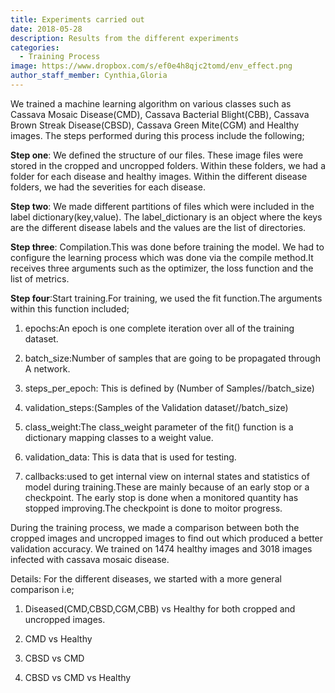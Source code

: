 ```yaml
---
title: Experiments carried out
date: 2018-05-28
description: Results from the different experiments
categories:
  - Training Process
image: https://www.dropbox.com/s/ef0e4h8qjc2tomd/env_effect.png
author_staff_member: Cynthia,Gloria
---
```

We trained a machine learning algorithm on various classes such as Cassava Mosaic Disease(CMD), Cassava Bacterial Blight(CBB), Cassava Brown Streak Disease(CBSD), Cassava Green Mite(CGM) and Healthy images. The steps performed during this process include the following;

<b>Step one</b>: We defined the structure of our files. These image files were stored in the cropped and uncropped folders. Within these folders, we had a folder for each disease and healthy images. Within the different disease folders, we had the severities for each disease.<br/>

<b>Step two</b>: We made different partitions of files which were included in the label dictionary(key,value). The label_dictionary is an object where the keys are the different disease labels and the values are the list of directories.<br/>

<b>Step three</b>: Compilation.This was done before training the model. We had to configure the learning process which was done via the compile method.It receives three arguments such as the optimizer, the loss function and the list of metrics.<br/>

<b>Step four</b>:Start training.For training, we used the fit function.The arguments within this function included;  

1. epochs:An epoch is one complete iteration over all of the training dataset.<br/>

2. batch_size:Number of samples that are going to be propagated through A network.<br/>

3. steps_per_epoch: This is defined by (Number of Samples//batch_size)<br/>

4. validation_steps:(Samples of the Validation dataset//batch_size)<br/>

5. class_weight:The class_weight parameter of the fit() function is a dictionary mapping classes to a weight value.<br/>

6. validation_data: This is data that is used for testing.<br/>

7. callbacks:used to get internal view on internal states and statistics of model during training.These are mainly because of an early stop or a checkpoint. The early stop is done when a monitored quantity has stopped improving.The checkpoint is done to moitor progress.<br/>

During the training process, we made a comparison between both the cropped images and uncropped images to find out which produced a better validation accuracy.
We trained on 1474 healthy images and 3018 images infected with cassava mosaic disease.

Details:
For the different diseases, we started with a more general comparison i.e; <br/>
1. Diseased(CMD,CBSD,CGM,CBB) vs Healthy for both cropped and uncropped images.<br/>

2. CMD vs Healthy<br/>

3. CBSD vs CMD<br/>

4. CBSD vs CMD vs Healthy
 
  

